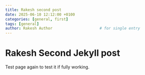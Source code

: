 ```yaml
---
title: Rakesh second post
date: 2025-06-10 12:12:00 +0100 
categories: [general, first]
tags: [general]
author: Rakesh Author                     # for single entry
---
```


# Rakesh Second Jekyll post

Test page again to test it if fully working.
